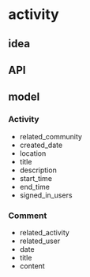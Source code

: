 # activity

## idea

## API

## model

### Activity

+ related_community
+ created_date
+ location
+ title
+ description
+ start_time
+ end_time
+ signed_in_users

### Comment

+ related_activity
+ related_user
+ date
+ title
+ content
